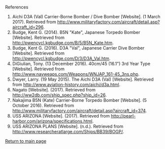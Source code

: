 References
  1. Aichi D3A (Val) Carrier-Borne Bomber / Dive Bomber [Website]. (1 March 2017). Retrieved from http://www.militaryfactory.com/aircraft/detail.asp?aircraft_id=296.
  2. Budge, Kent G. (2014). B5N "Kate", Japanese Torpedo Bomber [Website]. Retrieved from http://pwencycl.kgbudge.com/B/5/B5N_Kate.htm.
  3. Budge, Kent G. (2016). D3A "Val", Japanese Carrier Dive Bomber [Website]. Retrieved from http://pwencycl.kgbudge.com/D/3/D3A_Val.htm.
  4. DiGiulian, Tony. (13 December 2016). 40cm/45 (16.1") 3rd Year Type [Website]. Retrieved from http://www.navweaps.com/Weapons/WNJAP_161-45_3ns.php.
  5. Dwyer, Larry. (19 May 2015). The Aichi D3A (Val) [Website]. Retrieved from http://www.aviation-history.com/aichi/d3a.html.
  6. Nagato [Website]. (2017). Retrieved from http://ww2db.com/ship_spec.php?ship_id=26.
  7. Nakajima B5N (Kate) Carrier-Borne Torpedo Bomber [Website]. (5 October 2016). Retrieved from http://www.militaryfactory.com/aircraft/detail.asp?aircraft_id=374.
  8. USS ARIZONA [Website]. (2017). Retrieved from http://pearl-harbor.com/arizona/specifications.html.
  9. USS ARIZONA PLANS [Website]. (n.d.). Retrieved from http://www.researcheratlarge.com/Ships/BB39/BOGP/.

<a href="https://jchenrgss.github.io/index.html">Return to main page</a><br>
